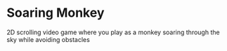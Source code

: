 # Soaring Monkey
2D scrolling video game where you play as a monkey soaring through the sky while avoiding obstacles

